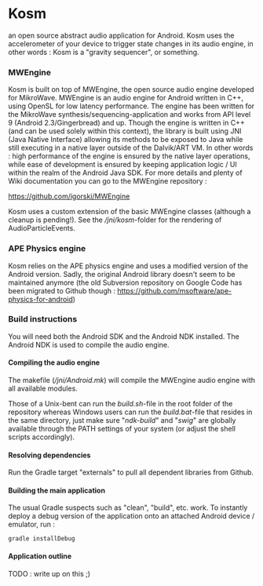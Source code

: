 Kosm
====

an open source abstract audio application for Android. Kosm uses the accelerometer of your device to
trigger state changes in its audio engine, in other words : Kosm is a "gravity sequencer", or something.

### MWEngine

Kosm is built on top of MWEngine, the open source audio engine developed for MikroWave. MWEngine is
an audio engine for Android written in C++, using OpenSL for low latency performance. The engine has
been written for the MikroWave synthesis/sequencing-application and works from API level 9 (Android 2.3/Gingerbread)
and up. Though the engine is written in C++  (and can be used solely within this context), the library is built using JNI
(Java Native Interface) allowing its methods to be exposed to Java while still executing in a native layer outside of
the Dalvik/ART VM. In other words : high performance of the engine is ensured by the native layer operations, while
ease of development is ensured by keeping application logic / UI within the realm of the Android Java SDK.
For more details and plenty of Wiki documentation you can go to the MWEngine repository :

https://github.com/igorski/MWEngine

Kosm uses a custom extension of the basic MWEngine classes (although a cleanup is pending!). See the
_/jni/kosm_-folder for the rendering of AudioParticleEvents.

### APE Physics engine

Kosm relies on the APE physics engine and uses a modified version of the Android version. Sadly, the
original Android library doesn't seem to be maintained anymore (the old Subversion repository on Google Code
has been migrated to Github though : https://github.com/msoftware/ape-physics-for-android)

### Build instructions

You will need both the Android SDK and the Android NDK installed. The Android NDK is used to compile the
audio engine.

#### Compiling the audio engine

The makefile (_/jni/Android.mk_) will compile the MWEngine audio engine with all available modules.

Those of a Unix-bent can run the _build.sh_-file in the root folder of the repository whereas Windows users can run the
_build.bat_-file that resides in the same directory, just make sure "_ndk-build_" and "_swig_" are globally available
through the PATH settings of your system (or adjust the shell scripts accordingly).

#### Resolving dependencies

Run the Gradle target "externals" to pull all dependent libraries from Github.

#### Building the main application

The usual Gradle suspects such as "clean", "build", etc. work. To instantly deploy a debug version of the
application onto an attached Android device / emulator, run :

    gradle installDebug
    
#### Application outline

TODO : write up on this ;)
